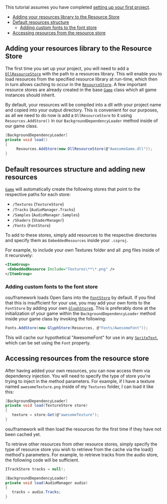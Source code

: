 This tutorial assumes you have completed [setting up your first project](https://github.com/ppy/osu-framework/wiki/Setting-up-your-first-project).

* [Adding your resources library to the Resource Store](https://github.com/ppy/osu-framework/wiki/Setting-Up-Compiled-Resource-Stores#adding-your-resources-library-to-the-resource-store)
* [Default resources structure](https://github.com/ppy/osu-framework/wiki/Setting-Up-Compiled-Resource-Stores#default-resources-structure-and-adding-new-resources)
  * [Adding custom fonts to the font store](https://github.com/ppy/osu-framework/wiki/Setting-Up-Compiled-Resource-Stores#adding-custom-fonts-to-the-font-store)
* [Accessing resources from the resource store](https://github.com/ppy/osu-framework/wiki/Setting-Up-Compiled-Resource-Stores#accessing-resources-from-the-resource-store)

## Adding your resources library to the Resource Store

The first time you set up your project, you will need to add a [`DllResourceStore`](https://github.com/ppy/osu-framework/blob/master/osu.Framework/IO/Stores/DllResourceStore.cs) with the path to a resources library. This will enable you to load resources from the specified resource library at run-time, which then in turn allows caching to occur in the [`ResourceStore`](https://github.com/ppy/osu-framework/blob/master/osu.Framework/IO/Stores/ResourceStore.cs). A few important resource stores are already created in the base [`Game`](https://github.com/ppy/osu-framework/blob/master/osu.Framework/Game.cs) class which all game instances should inherit.

By default, your resources will be compiled into a dll with your project name and copied into your output directory. This is convenient for our purposes, as all we need to do now is add a `DllResourceStore` to it using `Resources.AddStore()` in our `BackgroundDependencyLoader` method inside of our game class.

```csharp
[BackgroundDependencyLoader]
private void load()
{
     Resources.AddStore(new DllResourceStore(@"AwesomeGame.dll"));
}
```

## Default resources structure and adding new resources

[`Game`](https://github.com/ppy/osu-framework/blob/master/osu.Framework/Game.cs) will automatically create the following stores that point to the respective paths for each store:

* `/Textures` (`TextureStore`)
* `/Tracks` (`AudioManager.Tracks`)
* `/Samples` (`AudioManager.Samples`)
* `/Shaders` (`ShaderManager`)
* `/Fonts` (`FontStore`)

To add to these stores, simply add resources to the respective directories and specify them as `EmbeddedResources` inside your `.csproj`.

For example, to include your own Textures folder and all .png files inside of it recursively:

```xml
<ItemGroup>
 <EmbeddedResource Include="Textures\**\*.png" />
</ItemGroup>
```

### Adding custom fonts to the font store

osu!framework loads Open Sans into the [`FontStore`](https://github.com/ppy/osu-framework/blob/master/osu.Framework/IO/Stores/FontStore.cs) by default. If you find that this is insufficient for your use, you may add your own fonts to the `FontStore` by adding your own [`GlyphStore`s](https://github.com/ppy/osu-framework/blob/master/osu.Framework/IO/Stores/GlyphStore.cs). This is preferably done at the initialization of your game within the `BackgroundDependencyLoader` method inside your game class by invoking the following:

```csharp
Fonts.AddStore(new GlyphStore(Resources, @"Fonts/AwesomeFont"));
```

This will cache our hypothetical "AwesomeFont" for use in any [`SpriteText`](https://github.com/ppy/osu-framework/blob/master/osu.Framework/Graphics/Sprites/SpriteText.cs), which can be set using the `Font` property.

## Accessing resources from the resource store

After having added your own resources, you can now access them via dependency injection. You will need to specify the type of store you're trying to inject in the method parameters. For example, if I have a texture named `awesomeTexture.png` inside of my `Textures` folder, I can load it like this:

```csharp
[BackgroundDependencyLoader]
private void load(TextureStore store)
{
   texture = store.Get(@"awesomeTexture");
}
```

osu!framework will then load the resources for the first time if they have not been cached yet.

To retrieve other resources from other resource stores, simply specify the type of resource store you wish to retrieve from the cache via the load() method's parameters. For example, to retrieve tracks from the audio store, the following code will be sufficient.

```csharp
ITrackStore tracks = null!;

[BackgroundDependencyLoader]
private void load(AudioManager audio)
{
   tracks = audio.Tracks;
}
```
